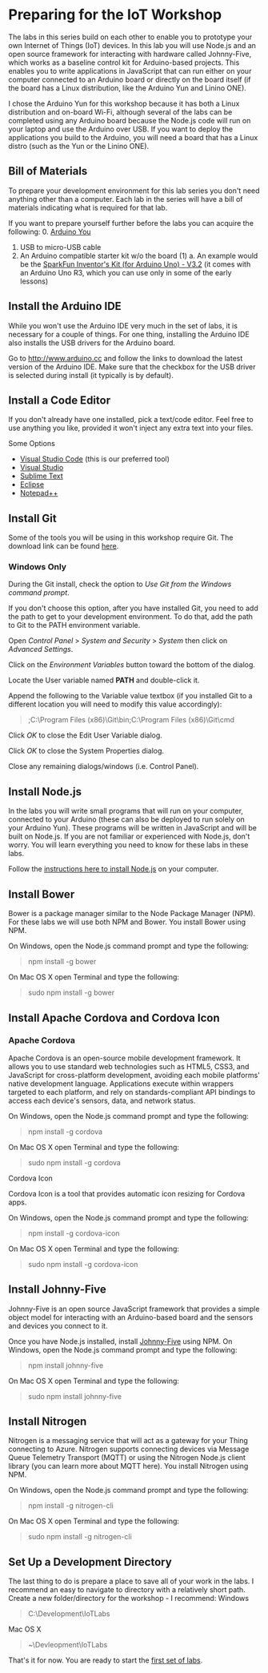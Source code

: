 # Preparing for the IoT Workshop
The labs in this series build on each other to enable you to prototype your own Internet of Things (IoT) devices. 
In this lab you will use Node.js and an open source framework for interacting with hardware called Johnny-Five, 
which works as a baseline control kit for Arduino-based projects. This enables you to write applications in JavaScript 
that can run either on your computer connected to an Arduino board or directly on the board itself (if the board has 
a Linux distribution, like the Arduino Yun and Linino ONE).

I chose the Arduino Yun for this workshop because it has both a Linux distribution and on-board Wi-Fi, although several 
of the labs can be completed using any Arduino board because the Node.js code will run on your laptop and use the Arduino 
over USB. If you want to deploy the applications you build to the Arduino, you will need a board that has a Linux distro
(such as the Yun or the Linino ONE).

## Bill of Materials
To prepare your development environment for this lab series you don't need anything other than a computer. Each lab in the
series will have a bill of materials indicating what is required for that lab.

If you want to prepare yourself further before the labs you can acquire the following:
0. [Arduino You](http://www.arduino.cc/en/Main/ArduinoBoardYun) 
1. USB to micro-USB cable 
2. An Arduino compatible starter kit w/o the board (1)
	a. An example would be the [SparkFun Inventor's Kit (for Arduino Uno) - V3.2](https://www.sparkfun.com/products/13154) (it comes with an Arduino Uno R3, which you can use only in some of the early lessons)

## Install the Arduino IDE
While you won't use the Arduino IDE very much in the set of labs, it is necessary for a couple of things. For one thing, installing the Arduino IDE also installs the USB drivers for the Arduino board.

Go to http://www.arduino.cc and follow the links to download the latest version of the Arduino IDE. Make sure that the checkbox for the USB driver is selected during install (it typically is by default).

## Install a Code Editor
If you don't already have one installed, pick a text/code editor. Feel free to use anything you like, provided it won't inject any extra text into your files.

Some Options
* [Visual Studio Code](https://code.visualstudio.com/) (this is our preferred tool)
* [Visual Studio](https://www.visualstudio.com/) 
* [Sublime Text](http://www.sublimetext.com/) 
* [Eclipse](http://www.eclipse.org/downloads/) 
* [Notepad++](http://notepad-plus-plus.org/)

 ## Install Git
Some of the tools you will be using in this workshop require Git. The download link can be found [here](http://git-scm.com/).

### Windows Only
During the Git install, check the option to _Use Git from the Windows command prompt_.

If you don't choose this option, after you have installed Git, you need to add the path to get to your development environment. To do that, add the path to Git to the PATH environment variable.

Open _Control Panel_ > _System and Security_ > _System_ then click on _Advanced Settings_.

Click on the _Environment Variables_ button toward the bottom of the dialog.

Locate the User variable named __PATH__ and double-click it.

Append the following to the Variable value textbox (if you installed Git to a different location you will need to modify this value accordingly):
<blockquote>
	<p>;C:\Program Files (x86)\Git\bin;C:\Program Files (x86)\Git\cmd</p>
</blockquote>

Click _OK_ to close the Edit User Variable dialog.

Click _OK_ to close the System Properties dialog.

Close any remaining dialogs/windows (i.e. Control Panel).

## Install Node.js
In the labs you will write small programs that will run on your computer, connected to your Arduino (these can also be deployed to run solely on your Arduino Yun). These programs will be written in JavaScript and will be built on Node.js. If you are not familiar or experienced with Node.js, don't worry. You will learn everything you need to know for these labs in these labs. 

Follow the [instructions here to install Node.js](https://nodejs.org/) on your computer.

## Install Bower
Bower is a package manager similar to the Node Package Manager (NPM). For these labs we will use both NPM and Bower. You install Bower using NPM. 

On Windows, open the Node.js command prompt and type the following:
<blockquote>
	<p>npm install -g bower</p>
</blockquote>

On Mac OS X open Terminal and type the following:
<blockquote>
	<p>sudo npm install -g bower</p>
</blockquote>

## Install Apache Cordova and Cordova Icon
### Apache Cordova
Apache Cordova is an open-source mobile development framework. It allows you to use standard web technologies such as HTML5, CSS3, and JavaScript for cross-platform development, avoiding each mobile platforms' native development language. Applications execute within wrappers targeted to each platform, and rely on standards-compliant API bindings to access each device's sensors, data, and network status.

On Windows, open the Node.js command prompt and type the following:
<blockquote>
	<p>npm install -g cordova</p>
</blockquote>

On Mac OS X open Terminal and type the following:
<blockquote>
	<p>sudo npm install -g cordova</p>
</blockquote>

Cordova Icon

Cordova Icon is a tool that provides automatic icon resizing for Cordova apps.

On Windows, open the Node.js command prompt and type the following:
<blockquote>
	<p>npm install -g cordova-icon</p>
</blockquote>

On Mac OS X open Terminal and type the following:
<blockquote>
	<p>sudo npm install -g cordova-icon</p>
</blockquote>

## Install Johnny-Five
Johnny-Five is an open source JavaScript framework that provides a simple object model for interacting with an Arduino-based board and the sensors and devices you connect to it. 

Once you have Node.js installed, install [Johnny-Five](https://www.npmjs.com/package/johnny-five) using NPM.
On Windows, open the Node.js command prompt and type the following:
<blockquote>
	<p>npm install johnny-five</p>
</blockquote>

On Mac OS X open Terminal and type the following:
<blockquote>
	<p>sudo npm install johnny-five</p>
</blockquote>

## Install Nitrogen
Nitrogen is a messaging service that will act as a gateway for your Thing connecting to Azure. Nitrogen supports connecting devices via Message Queue Telemetry Transport (MQTT) or using the Nitrogen Node.js client library (you can learn more about MQTT here). You install Nitrogen using NPM.

On Windows, open the Node.js command prompt and type the following:
<blockquote>
	<p>npm install -g nitrogen-cli</p>
</blockquote>

On Mac OS X open Terminal and type the following:
<blockquote>
	<p>sudo npm install -g nitrogen-cli</p>
</blockquote>

## Set Up a Development Directory
The last thing to do is prepare a place to save all of your work in the labs. I recommend an easy to navigate to directory with a relatively short path. Create a new folder/directory for the workshop - I recommend:
Windows
<blockquote>
	<p>C:\Development\IoTLabs</p>
</blockquote>

Mac OS X
<blockquote>
	<p>~\Devleopment\IoTLabs</p>
</blockquote>

That's it for now. You are ready to start the [first set of labs](..\Lab001.md).
